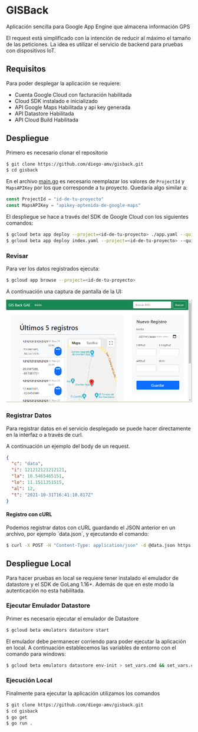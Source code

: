 # GISBack

Aplicación sencilla para Google App Engine que almacena
información GPS

El request está simplificado con la intención de reducir
al máximo el tamaño de las peticiones. La idea es utilizar el servicio de backend para
pruebas con dispositivos IoT.

## Requisitos

Para poder desplegar la aplicación se requiere:

- Cuenta Google Cloud con facturación habilitada
- Cloud SDK instalado e inicializado
- API Google Maps Habilitada y api key generada
- API Datastore Habilitada
- API Cloud Build Habilitada

## Despliegue

Primero es necesario clonar el repositorio

``` sh
$ git clone https://github.com/diego-amv/gisback.git
$ cd gisback
```

En el archivo [main.go](main.go) es necesario reemplazar los valores de `ProjectId`
y `MapsAPIKey` por los que corresponde a tu proyecto. Quedaría algo similar a:

``` go
const ProjectId = "id-de-tu-proyecto"
const MapsAPIKey = "apikey-optenida-de-google-maps"
```

El despliegue se hace a través del SDK de Google Cloud
con los siguientes comandos: 

``` sh
$ gcloud beta app deploy --project=<id-de-tu-proyecto> ./app.yaml --quiet
$ gcloud beta app deploy index.yaml --project=<id-de-tu-proyecto> --quiet
```

### Revisar

Para ver los datos registrados ejecuta:

``` sh
$ gcloud app browse --project=<id-de-tu-proyecto>
```

A continuación una captura de pantalla de la UI:

![Captura de pantalla GISBack](doc/images/screen.png "Captura de pantalla")

### Registrar Datos

Para registrar datos en el servicio desplegado se puede
hacer directamente en la interfaz o a través de curl.

A continuación un ejemplo del body de un request.

``` json
{
  "c": "data",
  "i": 121212121212121,
  "la": 10.5465465151,
  "lo": 11.1511351515,
  "al": 12,
  "t": "2021-10-31T16:41:10.817Z"
}
```

#### Registro con cURL

Podemos registrar datos con cURL guardando el JSON
anterior en un archivo, por ejemplo ´data.json´, y
ejecutando el comando:

``` sh
$ curl -X POST -H "Content-Type: application/json" -d @data.json https://<id-de-tu-proyecto>.appspot.com/track
```

## Despliegue Local

Para hacer pruebas en local se requiere tener instalado el emulador de datastore y el
SDK de GoLang 1.16+. Además de que en este modo la autenticación no esta habilitada.

### Ejecutar Emulador Datastore

Primer es necesario ejecutar el emulador de Datastore

``` sh
$ gcloud beta emulators datastore start
```

El emulador debe permanecer corriendo para poder ejecutar la aplicación en local. A
continuación establecemos las variables de entorno con el comando para windows:

``` sh
$ gcloud beta emulators datastore env-init > set_vars.cmd && set_vars.cmd
```


### Ejecución Local

Finalmente para ejecutar la aplicación utilizamos los comandos

``` sh
$ git clone https://github.com/diego-amv/gisback.git
$ cd gisback
$ go get
$ go run .
```